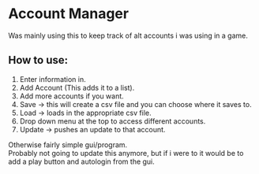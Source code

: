 # Account Manager

Was mainly using this to keep track of alt accounts i was using in a game.

## How to use:

1. Enter information in.
2. Add Account (This adds it to a list).
3. Add more accounts if you want.
4. Save -> this will create a csv file and you can choose where it saves to.
5. Load -> loads in the appropriate csv file.
6. Drop down menu at the top to access different accounts.
7. Update -> pushes an update to that account.

Otherwise fairly simple gui/program.<br/>
Probably not going to update this anymore, but if i were to it would be to add a play button and autologin from the gui.
